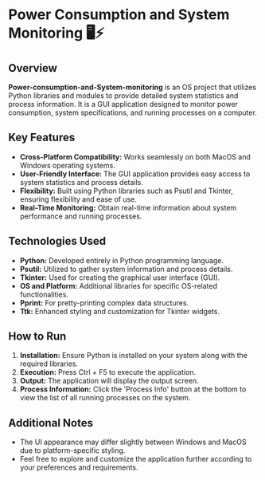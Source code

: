# Power Consumption and System Monitoring 🖥️⚡

## Overview
**Power-consumption-and-System-monitoring** is an OS project that utilizes Python libraries and modules to provide detailed system statistics and process information. It is a GUI application designed to monitor power consumption, system specifications, and running processes on a computer. 

## Key Features
- **Cross-Platform Compatibility:** Works seamlessly on both MacOS and Windows operating systems.
- **User-Friendly Interface:** The GUI application provides easy access to system statistics and process details.
- **Flexibility:** Built using Python libraries such as Psutil and Tkinter, ensuring flexibility and ease of use.
- **Real-Time Monitoring:** Obtain real-time information about system performance and running processes.

## Technologies Used
- **Python:** Developed entirely in Python programming language.
- **Psutil:** Utilized to gather system information and process details.
- **Tkinter:** Used for creating the graphical user interface (GUI).
- **OS and Platform:** Additional libraries for specific OS-related functionalities.
- **Pprint:** For pretty-printing complex data structures.
- **Ttk:** Enhanced styling and customization for Tkinter widgets.

## How to Run
1. **Installation:** Ensure Python is installed on your system along with the required libraries.
2. **Execution:** Press Ctrl + F5 to execute the application.
3. **Output:** The application will display the output screen.
4. **Process Information:** Click the 'Process Info' button at the bottom to view the list of all running processes on the system.

## Additional Notes
- The UI appearance may differ slightly between Windows and MacOS due to platform-specific styling.
- Feel free to explore and customize the application further according to your preferences and requirements.
